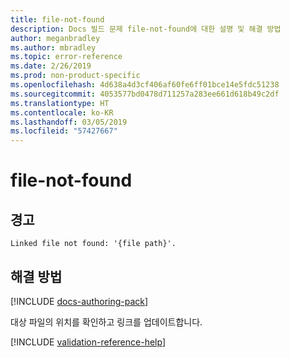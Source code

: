 ```yaml
---
title: file-not-found
description: Docs 빌드 문제 file-not-found에 대한 설명 및 해결 방법
author: meganbradley
ms.author: mbradley
ms.topic: error-reference
ms.date: 2/26/2019
ms.prod: non-product-specific
ms.openlocfilehash: 4d638a4d3cf406af60fe6ff01bce14e5fdc51238
ms.sourcegitcommit: 4053577bd0478d711257a283ee661d618b49c2df
ms.translationtype: HT
ms.contentlocale: ko-KR
ms.lasthandoff: 03/05/2019
ms.locfileid: "57427667"
---
```

# <a name="file-not-found"></a>file-not-found

## <a name="warning"></a>경고

`Linked file not found: '{file path}'.`

## <a name="resolution"></a>해결 방법

[!INCLUDE [docs-authoring-pack](includes/docs-authoring-pack.md)]

대상 파일의 위치를 확인하고 링크를 업데이트합니다.

<!--make sure to add this file to your includes folder and verify the path-->
[!INCLUDE [validation-reference-help](includes/validation-reference-help.md)]

